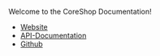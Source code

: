 Welcome to the CoreShop Documentation!

 * [Website](https://www.coreshop.org)
 * [API-Documentation](https://api.coreshop.org/)
 * [Github](https://github.com/coreshop/CoreShop)